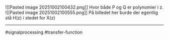 ![[Pasted image 20251002100432.png]]
Hvor både P og Q er polynomier i z.
![[Pasted image 20251002100555.png]]
På billedet her burde der egentlig stå H(z) i stedet for X(z)

---
#signalprocessing #transfer-function